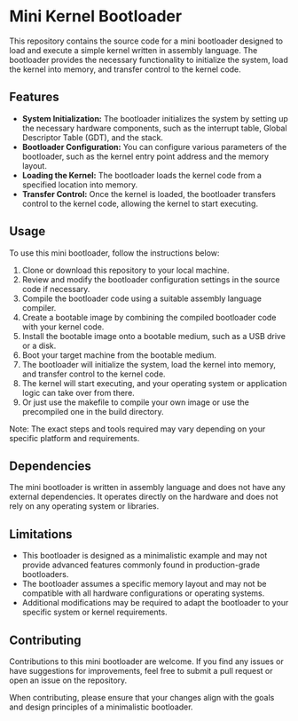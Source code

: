 # Mini Kernel Bootloader

This repository contains the source code for a mini bootloader designed to load and execute a simple kernel written in assembly language. The bootloader provides the necessary functionality to initialize the system, load the kernel into memory, and transfer control to the kernel code.

## Features

- **System Initialization:** The bootloader initializes the system by setting up the necessary hardware components, such as the interrupt table, Global Descriptor Table (GDT), and the stack.
- **Bootloader Configuration:** You can configure various parameters of the bootloader, such as the kernel entry point address and the memory layout.
- **Loading the Kernel:** The bootloader loads the kernel code from a specified location into memory.
- **Transfer Control:** Once the kernel is loaded, the bootloader transfers control to the kernel code, allowing the kernel to start executing.

## Usage

To use this mini bootloader, follow the instructions below:

1. Clone or download this repository to your local machine.
2. Review and modify the bootloader configuration settings in the source code if necessary.
3. Compile the bootloader code using a suitable assembly language compiler.
4. Create a bootable image by combining the compiled bootloader code with your kernel code.
5. Install the bootable image onto a bootable medium, such as a USB drive or a disk.
6. Boot your target machine from the bootable medium.
7. The bootloader will initialize the system, load the kernel into memory, and transfer control to the kernel code.
8. The kernel will start executing, and your operating system or application logic can take over from there.
9. Or just use the makefile to compile your own image or use the precompiled one in the build directory.

Note: The exact steps and tools required may vary depending on your specific platform and requirements.

## Dependencies

The mini bootloader is written in assembly language and does not have any external dependencies. It operates directly on the hardware and does not rely on any operating system or libraries.

## Limitations

- This bootloader is designed as a minimalistic example and may not provide advanced features commonly found in production-grade bootloaders.
- The bootloader assumes a specific memory layout and may not be compatible with all hardware configurations or operating systems.
- Additional modifications may be required to adapt the bootloader to your specific system or kernel requirements.

## Contributing

Contributions to this mini bootloader are welcome. If you find any issues or have suggestions for improvements, feel free to submit a pull request or open an issue on the repository.

When contributing, please ensure that your changes align with the goals and design principles of a minimalistic bootloader.

